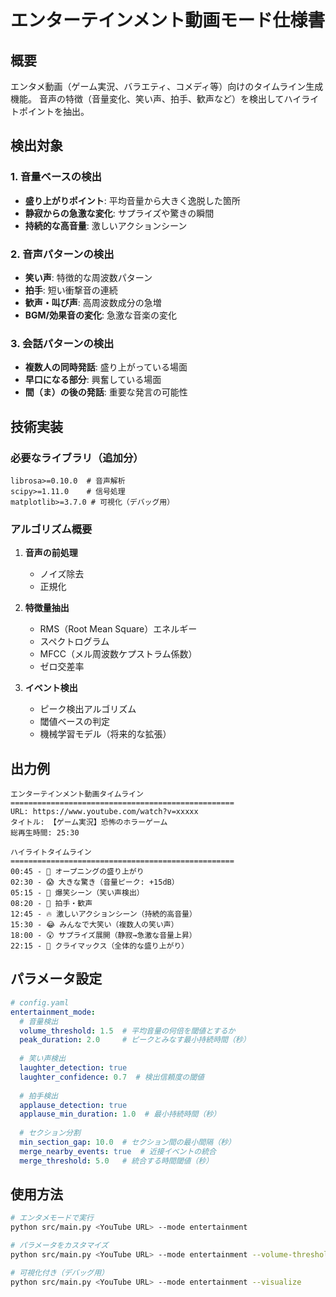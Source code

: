 # エンターテインメント動画モード仕様書

## 概要
エンタメ動画（ゲーム実況、バラエティ、コメディ等）向けのタイムライン生成機能。
音声の特徴（音量変化、笑い声、拍手、歓声など）を検出してハイライトポイントを抽出。

## 検出対象

### 1. 音量ベースの検出
- **盛り上がりポイント**: 平均音量から大きく逸脱した箇所
- **静寂からの急激な変化**: サプライズや驚きの瞬間
- **持続的な高音量**: 激しいアクションシーン

### 2. 音声パターンの検出
- **笑い声**: 特徴的な周波数パターン
- **拍手**: 短い衝撃音の連続
- **歓声・叫び声**: 高周波数成分の急増
- **BGM/効果音の変化**: 急激な音楽の変化

### 3. 会話パターンの検出
- **複数人の同時発話**: 盛り上がっている場面
- **早口になる部分**: 興奮している場面
- **間（ま）の後の発話**: 重要な発言の可能性

## 技術実装

### 必要なライブラリ（追加分）
```
librosa>=0.10.0  # 音声解析
scipy>=1.11.0    # 信号処理
matplotlib>=3.7.0 # 可視化（デバッグ用）
```

### アルゴリズム概要
1. **音声の前処理**
   - ノイズ除去
   - 正規化

2. **特徴量抽出**
   - RMS（Root Mean Square）エネルギー
   - スペクトログラム
   - MFCC（メル周波数ケプストラム係数）
   - ゼロ交差率

3. **イベント検出**
   - ピーク検出アルゴリズム
   - 閾値ベースの判定
   - 機械学習モデル（将来的な拡張）

## 出力例

```
エンターテインメント動画タイムライン
==================================================
URL: https://www.youtube.com/watch?v=xxxxx
タイトル: 【ゲーム実況】恐怖のホラーゲーム
総再生時間: 25:30

ハイライトタイムライン
==================================================
00:45 - 🎉 オープニングの盛り上がり
02:30 - 😱 大きな驚き（音量ピーク: +15dB）
05:15 - 🤣 爆笑シーン（笑い声検出）
08:20 - 👏 拍手・歓声
12:45 - 🔥 激しいアクションシーン（持続的高音量）
15:30 - 😂 みんなで大笑い（複数人の笑い声）
18:00 - 😲 サプライズ展開（静寂→急激な音量上昇）
22:15 - 🎊 クライマックス（全体的な盛り上がり）
```

## パラメータ設定

```yaml
# config.yaml
entertainment_mode:
  # 音量検出
  volume_threshold: 1.5  # 平均音量の何倍を閾値とするか
  peak_duration: 2.0     # ピークとみなす最小持続時間（秒）
  
  # 笑い声検出
  laughter_detection: true
  laughter_confidence: 0.7  # 検出信頼度の閾値
  
  # 拍手検出
  applause_detection: true
  applause_min_duration: 1.0  # 最小持続時間（秒）
  
  # セクション分割
  min_section_gap: 10.0  # セクション間の最小間隔（秒）
  merge_nearby_events: true  # 近接イベントの統合
  merge_threshold: 5.0   # 統合する時間閾値（秒）
```

## 使用方法

```bash
# エンタメモードで実行
python src/main.py <YouTube URL> --mode entertainment

# パラメータをカスタマイズ
python src/main.py <YouTube URL> --mode entertainment --volume-threshold 2.0

# 可視化付き（デバッグ用）
python src/main.py <YouTube URL> --mode entertainment --visualize
```